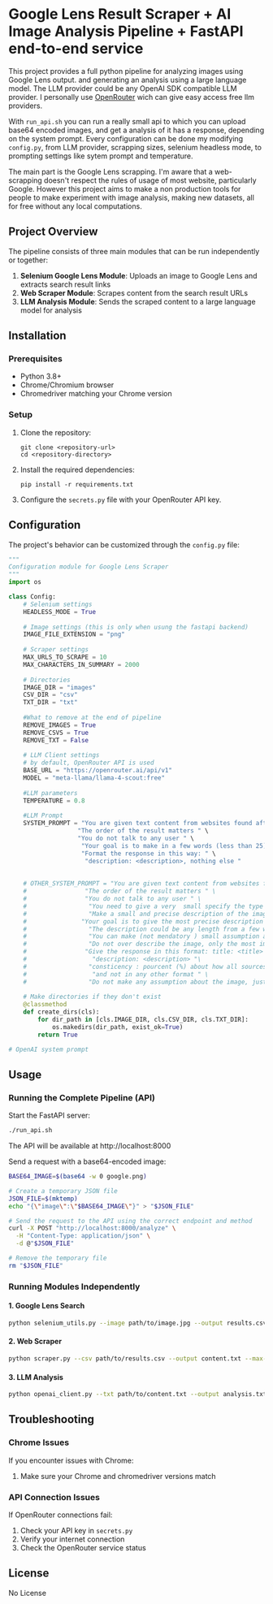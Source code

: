# Google Lens Result Scraper + AI Image Analysis Pipeline + FastAPI end-to-end service

This project provides a full python pipeline for analyzing images using Google Lens output. and generating an analysis using a large language model. The LLM provider could be any OpenAI SDK compatible LLM provider. I personally use [OpenRouter](https://openrouter.ai/docs/quickstart) wich can give easy access free llm providers. 

With `run_api.sh` you can run a really small api to which you can upload base64 encoded images, and get a analysis of it has a response, depending on the system prompt. Every configuration can be done my modifying `config.py`, from LLM provider, scrapping sizes, selenium headless mode, to prompting settings like sytem prompt and temperature. 

The main part is the Google Lens scrapping. I'm aware that a web-scrapping doesn't respect the rules of usage of most website, particularly Google. However this project aims to make a non production tools for people to make experiment with image analysis, making new datasets, all for free without any local computations.
## Project Overview

The pipeline consists of three main modules that can be run independently or together:

1. **Selenium Google Lens Module**: Uploads an image to Google Lens and extracts search result links
2. **Web Scraper Module**: Scrapes content from the search result URLs
3. **LLM Analysis Module**: Sends the scraped content to a large language model for analysis

## Installation

### Prerequisites

- Python 3.8+
- Chrome/Chromium browser
- Chromedriver matching your Chrome version

### Setup

1. Clone the repository:
   ```
   git clone <repository-url>
   cd <repository-directory>
   ```

2. Install the required dependencies:
   ```
   pip install -r requirements.txt
   ```

3. Configure the `secrets.py` file with your OpenRouter API key.

## Configuration

The project's behavior can be customized through the `config.py` file:

```python
"""
Configuration module for Google Lens Scraper
"""
import os

class Config:
    # Selenium settings
    HEADLESS_MODE = True
    
    # Image settings (this is only when usung the fastapi backend)
    IMAGE_FILE_EXTENSION = "png"
    
    # Scraper settings
    MAX_URLS_TO_SCRAPE = 10
    MAX_CHARACTERS_IN_SUMMARY = 2000
    
    # Directories
    IMAGE_DIR = "images"
    CSV_DIR = "csv"
    TXT_DIR = "txt"
    
    #What to remove at the end of pipeline
    REMOVE_IMAGES = True
    REMOVE_CSVS = True 
    REMOVE_TXT = False
    
    # LLM Client settings
    # by default, OpenRouter API is used
    BASE_URL = "https://openrouter.ai/api/v1"
    MODEL = "meta-llama/llama-4-scout:free"
    
    #LLM parameters
    TEMPERATURE = 0.8
    
    #LLM Prompt
    SYSTEM_PROMPT = "You are given text content from websites found after a google lens research on an image, that means that the website content is related to the image " \
                   "The order of the result matters " \
                   "You do not talk to any user " \
                    "Your goal is to make in a few words (less than 25) a precise description of what the image is most likely, including the image type (drawing, screenshot painting, photo of a painting.... ) Not more than this" \
                    "Format the response in this way: " \
                     "description: <description>, nothing else "  
                     
    
    # OTHER_SYSTEM_PROMPT = "You are given text content from websites found after a google lens research on an image, that means that the website content is related to the image " \
    #                "The order of the result matters " \
    #                "You do not talk to any user " \
    #                 "You need to give a very  small specify the type of image (photo, drawing, painting, etc.) You can make assumption on this " \
    #                 "Make a small and precise description of the image, no sentences, just a few words, but with all infos that best describe what the image probably is" \
    #               "Your goal is to give the most precise description of the image based of thoses infos. You give a description of what the image is most likely " \
    #                 "The description could be any length from a few word to 90 chars (depending on the given infos), but the title should be short and precise,  " \
    #                 "You can make (not mendatory ) small assumption about the image , but not too much, if you have engouht info do not make somes" \
    #                 "Do not over describe the image, only the most important things about it" \
    #                "Give the response in this format: title: <title> " \
    #                  "description: <description> "\
    #                 "consticency : pourcent (%) about how all sources make sense togethers " \
    #                  "and not in any other format " \
    #                 "Do not make any assumption about the image, just describe it, " 
    
    # Make directories if they don't exist
    @classmethod
    def create_dirs(cls):
        for dir_path in [cls.IMAGE_DIR, cls.CSV_DIR, cls.TXT_DIR]:
            os.makedirs(dir_path, exist_ok=True)
        return True

# OpenAI system prompt

```


## Usage

### Running the Complete Pipeline (API)

Start the FastAPI server:

```bash
./run_api.sh
```

The API will be available at http://localhost:8000

Send a request with a base64-encoded image:

```bash
BASE64_IMAGE=$(base64 -w 0 google.png)

# Create a temporary JSON file
JSON_FILE=$(mktemp)
echo "{\"image\":\"$BASE64_IMAGE\"}" > "$JSON_FILE"

# Send the request to the API using the correct endpoint and method
curl -X POST "http://localhost:8000/analyze" \
  -H "Content-Type: application/json" \
  -d @"$JSON_FILE"

# Remove the temporary file
rm "$JSON_FILE"
```

### Running Modules Independently

#### 1. Google Lens Search

```bash
python selenium_utils.py --image path/to/image.jpg --output results.csv
```

#### 2. Web Scraper

```bash
python scraper.py --csv path/to/results.csv --output content.txt --max-urls 5 --char-limit 1000
```

#### 3. LLM Analysis

```bash
python openai_client.py --txt path/to/content.txt --output analysis.txt
```

## Troubleshooting

### Chrome Issues

If you encounter issues with Chrome:

1. Make sure your Chrome and chromedriver versions match

### API Connection Issues

If OpenRouter connections fail:

1. Check your API key in `secrets.py`
2. Verify your internet connection
3. Check the OpenRouter service status

## License

No License
